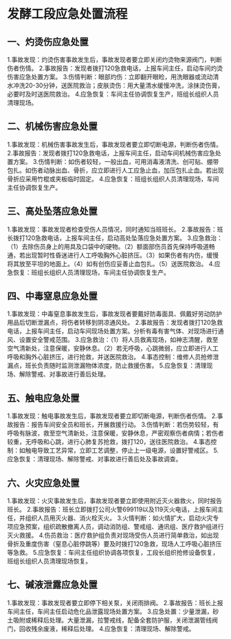 # 发酵工段应急处置流程

## 一、灼烫伤应急处置
1.事故发现：灼烫伤害事故发生后，事故发现者要立即关闭灼烫物来源阀门，判断伤者伤情。
2.事故报告：发现者拨打120急救电话，上报车间主任，启动车间灼烫伤害应急处置方案。
3.伤情判断：眼部灼伤：立即翻开眼睑，用洗眼器或流动清水冲洗20-30分钟，送医院救治；皮肤烫伤：用大量清水缓慢冲洗，涂抹烫伤膏，必要时及时送医院救治。
4.应急恢复：车间主任协调恢复生产，班组长组织人员清理现场。
## 二、机械伤害应急处置
1.事故发现：机械伤害事故发生后，事故发现者要立即切断电源，判断伤者伤情。
2.事故报告：发现者拨打120急救电话，上报车间主任，启动车间机械伤害应急处置方案。
3.伤情判断：如伤者较轻，一般出血，可用消毒液清洗、创可贴、绷带包扎。如伤者动脉出血、骨折，应立即进行人工应急止血，加压包扎止血。若出现骨折应采用竹棍或夹板临时固定。
4.应急恢复：班组长组织人员清理现场，车间主任协调恢复生产。
## 三、高处坠落应急处置
1.事故发现：事故发现者检查受伤人员情况，同时通知当班班长。
2.事故报告：班长拨打120急救电话，上报车间主任，启动高处坠落应急处置方案。
3.应急救治：（1）去除伤员身上的用具及口袋中的硬物。（2）额面部伤员首先保持呼吸道畅通，若出现暂时性昏迷进行人工呼吸胸外心脏挤压。（3）如果伤者有内伤，缓慢将其放至平坦的地面上。（4）如有创伤应妥善止血包扎。（5）送医院救治。
4.应急恢复：班组长组织人员清理现场，车间主任协调恢复生产。
## 四、中毒窒息应急处置
1.事故发现：中毒窒息事故发生后，事故发现者要戴好防毒面具、佩戴好劳动防护用品后切断泄漏点，将伤者转移到阴凉通风处。
2.事故报告：发现者拨打120急救电话，上报车间主任，启动车间现场处置方案。分析有毒有害气体、对现场进行通风、设置安全警戒范围。
3.应急救治：（1）将人员救离现场，如神志清醒，救至空气清新处，注意保暖，安静休息。（2）若无呼吸，心跳微弱，应立即进行人工呼吸和胸外心脏挤压，进行抢救，并送医院救治。
4.事态控制：维修人员抢修泄漏点，班长负责随时监测泄漏物体浓度，防止救援伤害。
5.应急恢复：清理现场、解除警戒、对事故进行善后处理。
## 五、触电应急处置
1.事故发现：触电事故发生后，事故发现者要立即切断电源，判断伤者伤情。
2.事故报告：报告车间安全员和班长，开展救援行动。
3.伤情判断：若伤势较轻，有呼吸有脉波，救至空气清新处，注意保暖，安静休息，严密观察伤者病情；若伤者较重，无呼吸和心跳，进行心肺复苏抢救，拨打120，送往医院救治。
4.事态控制：如触电导致工艺异常，立即工艺调整，停止上一级电源，设置好警戒区。
5.应急恢复：清理现场、解除警戒、对事故进行善后处及事故调查。
## 六、火灾应急处置
1.事故发现：火灾事故发生后，事故发现者要立即使用附近灭火器救火，同时报告班长。
2.事故报告：班长立即拨打公司火警699119以及119灭火电话，上报车间主任，并组织人员用灭火器、消火栓灭火。
3.火情判断：如火情扩大，启动火灾专项应急预案，组织疏散撤离人员，调动消防组、警戒组、通讯组、医疗救护组进行灭火救援。
4.伤员救治：医疗救护组负责对现场受伤人员进行简单救治，如出现骨折及重度伤害（窒息心脏停跳等）要及时拨打120急救，现场人工呼吸心脏挤压等急救。
5.应急恢复：车间主任组织协调各项恢复，工段长组织抢修设备恢复，班组长组织人员清理现场恢复。
## 七、碱液泄露应急处置
1.事故发现：事故发现者要立即停下相关泵，关闭雨排阀。
2.事故报告：班长上报车间主任，车间主任启动危化品泄露现场处置方案。
3.应急处置：少量泄漏，砂土吸附或稀释后处理。大量泄漏，拉警戒线，配备全套防护服，关闭泄漏管线阀门，回收残余废液，稀释后处理。
4.应急恢复：清理现场、解除警戒。
